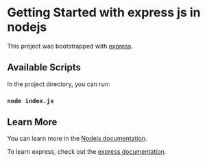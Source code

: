 # Getting Started with express js in nodejs

This project was bootstrapped with [express](https://github.com/expressjs/express/).

## Available Scripts

In the project directory, you can run:

### `node index.js`

## Learn More

You can learn more in the [Nodejs documentation](https://nodejs.org/docs/latest/api/).

To learn express, check out the [express documentation](https://expressjs.com/en/starter/hello-world.html).
